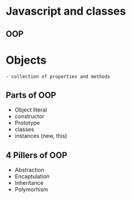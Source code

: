 # Javascript and classes

## OOP

# Objects

    - collection of properties and methods

## Parts of OOP

- Object literal
- constructor
- Prototype
- classes
- instances (new, this)

## 4 Pillers of OOP

- Abstraction
- Encaptulation
- Inheritance
- Polymorhism
